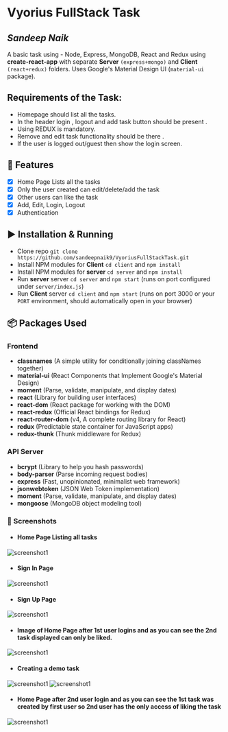 # Vyorius FullStack Task
## _Sandeep Naik_
A basic task using - Node, Express, MongoDB, React and Redux using **create-react-app** with separate **Server** `(express+mongo)` and **Client** `(react+redux)` folders. Uses Google's Material Design UI (`material-ui` package).
## Requirements of the Task:
- Homepage should list all the tasks.
- In the header login , logout and add task button should be present .
- Using REDUX is mandatory.
- Remove and edit task functionality should be there .
- If the user is logged out/guest then show the login screen.

## 📝 Features
- [x] Home Page Lists all the tasks
- [x] Only the user created can edit/delete/add the task
- [x] Other users can like the task
- [x] Add, Edit, Login, Logout
- [x] Authentication

## ▶️  Installation & Running
- Clone repo `git clone https://github.com/sandeepnaik9/VyoriusFullStackTask.git`
- Install NPM modules for **Client** `cd client` and `npm install`
- Install NPM modules for **server** `cd server` and `npm install`
- Run **server** server `cd server` and `npm start` (runs on port configured under `server/index.js`)
- Run **Client** server `cd client` and `npm start` (runs on port 3000 or your `PORT` environment, should automatically open in your browser)

## 📦 Packages Used

### Frontend
- **classnames** (A simple utility for conditionally joining classNames together)
- **material-ui** (React Components that Implement Google's Material Design)
- **moment** (Parse, validate, manipulate, and display dates)
- **react** (Library for building user interfaces)
- **react-dom** (React package for working with the DOM)
- **react-redux** (Official React bindings for Redux)
- **react-router-dom** (v4, A complete routing library for React)
- **redux** (Predictable state container for JavaScript apps)
- **redux-thunk** (Thunk middleware for Redux)

### API Server
- **bcrypt** (Library to help you hash passwords)
- **body-parser** (Parse incoming request bodies)
- **express** (Fast, unopinionated, minimalist web framework)
- **jsonwebtoken** (JSON Web Token implementation)
- **moment** (Parse, validate, manipulate, and display dates)
- **mongoose** (MongoDB object modeling tool)
### 📸 Screenshots
- #### Home Page Listing all tasks
![screenshot1](https://github.com/sandeepnaik9/VyoriusFullStackTask/blob/master/images/pic1.PNG)
- #### Sign In Page
![screenshot1](https://github.com/sandeepnaik9/VyoriusFullStackTask/blob/master/images/pic2.PNG)
- #### Sign Up Page
![screenshot1](https://github.com/sandeepnaik9/VyoriusFullStackTask/blob/master/images/pic3.PNG)
- #### Image of Home Page after 1st user logins and as you can see the 2nd task displayed can only be liked.
![screenshot1](https://github.com/sandeepnaik9/VyoriusFullStackTask/blob/master/images/pic4.PNG)
- #### Creating a demo task
![screenshot1](https://github.com/sandeepnaik9/VyoriusFullStackTask/blob/master/images/pic7.PNG)
![screenshot1](https://github.com/sandeepnaik9/VyoriusFullStackTask/blob/master/images/pic5.PNG)
- #### Home Page after 2nd user login and as you can see the 1st task was created by first user so 2nd user has the only access of liking the task
![screenshot1](https://github.com/sandeepnaik9/VyoriusFullStackTask/blob/master/images/pic6.PNG)



